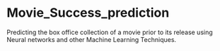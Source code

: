 # Movie_Success_prediction

Predicting the box office collection of a movie prior to its release using Neural networks and other Machine Learning Techniques.
